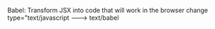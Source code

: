 Babel: Transform JSX into code that will work in the browser
change type="text/javascript ---> text/babel
